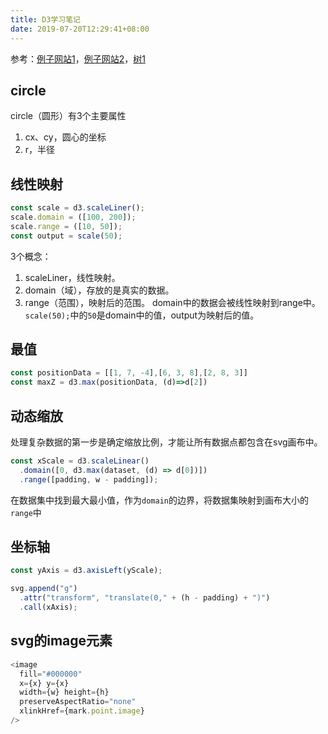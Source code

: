 ```yaml
---
title: D3学习笔记
date: 2019-07-20T12:29:41+08:00
---
```


参考：[例子网站1](https://bl.ocks.org/mbostock)，[例子网站2](https://observablehq.com/)，[树1](https://observablehq.com/@mbostock/tree-of-life)

## circle

circle（圆形）有3个主要属性
1. cx、cy，圆心的坐标
2. r，半径

## 线性映射

```js
const scale = d3.scaleLiner();
scale.domain = ([100, 200]);
scale.range = ([10, 50]);
const output = scale(50);
```

3个概念：
1. scaleLiner，线性映射。
2. domain（域），存放的是真实的数据。
3. range（范围），映射后的范围。
domain中的数据会被线性映射到range中。`scale(50);`中的`50`是domain中的值，output为映射后的值。

## 最值

```js
const positionData = [[1, 7, -4],[6, 3, 8],[2, 8, 3]]
const maxZ = d3.max(positionData, (d)=>d[2])
```

## 动态缩放

处理复杂数据的第一步是确定缩放比例，才能让所有数据点都包含在svg画布中。

```js
const xScale = d3.scaleLinear()
  .domain([0, d3.max(dataset, (d) => d[0])])
  .range([padding, w - padding]);
```

在数据集中找到最大最小值，作为`domain`的边界，将数据集映射到画布大小的`range`中

## 坐标轴

```js
const yAxis = d3.axisLeft(yScale);

svg.append("g")
  .attr("transform", "translate(0," + (h - padding) + ")")
  .call(xAxis);
```

## svg的image元素

```js
<image 
  fill="#000000" 
  x={x} y={x}
  width={w} height={h} 
  preserveAspectRatio="none"
  xlinkHref={mark.point.image} 
/>
```